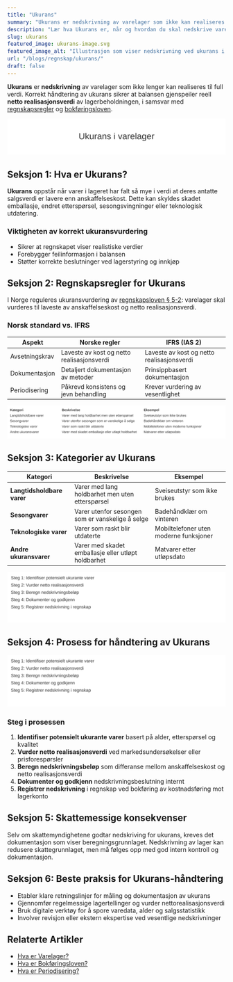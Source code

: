 ```yaml
---
title: "Ukurans"
summary: "Ukurans er nedskrivning av varelager som ikke kan realiseres til full verdi. Dette dekker kategorier av ukuransvarer, regnskapsregler, beregningsmetoder, prosesser og skattemessige konsekvenser."
description: "Lær hva Ukurans er, når og hvordan du skal nedskrive varelager for ukurans, regnskapsregler, prosess, skattemessige konsekvenser og beste praksis."
slug: ukurans
featured_image: ukurans-image.svg
featured_image_alt: "Illustrasjon som viser nedskrivning ved ukurans i varelager"
url: "/blogs/regnskap/ukurans/"
draft: false
---
```


**Ukurans** er **nedskrivning** av varelager som ikke lenger kan realiseres til full verdi. Korrekt håndtering av ukurans sikrer at balansen gjenspeiler reell **netto realisasjonsverdi** av lagerbeholdningen, i samsvar med [regnskapsregler](/blogs/regnskap/hva-er-regnskap "Hva er Regnskap? En komplett guide") og [bokføringsloven](/blogs/regnskap/hva-er-bokforingsloven "Hva er Bokføringsloven? Oversikt over Regnskapets Lovverk").

![Illustrasjon som viser nedskrivning ved ukurans i varelager](ukurans-image.svg)

## Seksjon 1: Hva er Ukurans?

**Ukurans** oppstår når varer i lageret har falt så mye i verdi at deres antatte salgsverdi er lavere enn anskaffelseskost. Dette kan skyldes skadet emballasje, endret etterspørsel, sesongsvingninger eller teknologisk utdatering.

### Viktigheten av korrekt ukuransvurdering

* Sikrer at regnskapet viser realistiske verdier
* Forebygger feilinformasjon i balansen
* Støtter korrekte beslutninger ved lagerstyring og innkjøp

## Seksjon 2: Regnskapsregler for Ukurans

I Norge reguleres ukuransvurdering av [regnskapsloven § 5-2](/blogs/regnskap/hva-er-regnskapsloven "Hva er Regnskapsloven? En komplett oversikt"): varelager skal vurderes til laveste av anskaffelseskost og netto realisasjonsverdi.

### Norsk standard vs. IFRS

| Aspekt               | Norske regler                                | IFRS (IAS 2)                                      |
|-----------------------|-----------------------------------------------|---------------------------------------------------|
| Avsetningskrav        | Laveste av kost og netto realisasjonsverdi    | Laveste av kost og netto realisasjonsverdi        |
| Dokumentasjon        | Detaljert dokumentasjon av metoder           | Prinsippbasert dokumentasjon                      |
| Periodisering         | Påkrevd konsistens og jevn behandling        | Krever vurdering av vesentlighet                  |

![Oversikt over kategorier av ukuransvarer](ukurans-kategorier-tabell.svg)

## Seksjon 3: Kategorier av Ukurans

| Kategori                | Beskrivelse                                         | Eksempel                             |
|-------------------------|-----------------------------------------------------|--------------------------------------|
| **Langtidsholdbare varer** | Varer med lang holdbarhet men uten etterspørsel      | Sveiseutstyr som ikke brukes         |
| **Sesongvarer**          | Varer utenfor sesongen som er vanskelige å selge      | Badehåndklær om vinteren             |
| **Teknologiske varer**    | Varer som raskt blir utdaterte                        | Mobiltelefoner uten moderne funksjoner |
| **Andre ukuransvarer**    | Varer med skadet emballasje eller utløpt holdbarhet  | Matvarer etter utløpsdato            |

![Prosess for identifikasjon og nedskrivning av ukuransvarer](ukurans-prosess.svg)

## Seksjon 4: Prosess for håndtering av Ukurans

![Prosess for identifikasjon og nedskrivning av ukuransvarer](ukurans-prosess.svg)

### Steg i prosessen

1. **Identifiser potensielt ukurante varer** basert på alder, etterspørsel og kvalitet
2. **Vurder netto realisasjonsverdi** ved markedsundersøkelser eller prisforespørsler
3. **Beregn nedskrivningsbeløp** som differanse mellom anskaffelseskost og netto realisasjonsverdi
4. **Dokumenter og godkjenn** nedskrivningsbeslutning internt
5. **Registrer nedskrivning** i regnskap ved bokføring av kostnadsføring mot lagerkonto

## Seksjon 5: Skattemessige konsekvenser

Selv om skattemyndighetene godtar nedskriving for ukurans, kreves det dokumentasjon som viser beregningsgrunnlaget. Nedskrivning av lager kan redusere skattegrunnlaget, men må følges opp med god intern kontroll og dokumentasjon.

## Seksjon 6: Beste praksis for Ukurans-håndtering

* Etabler klare retningslinjer for måling og dokumentasjon av ukurans
* Gjennomfør regelmessige lagertellinger og vurder nettorealisasjonsverdi
* Bruk digitale verktøy for å spore varedata, alder og salgsstatistikk
* Involver revisjon eller ekstern ekspertise ved vesentlige nedskrivninger

## Relaterte Artikler

* [Hva er Varelager?](/blogs/regnskap/hva-er-varelager "Hva er Varelager? Komplett Guide til Lagerregnskapsføring og Verdivurdering")
* [Hva er Bokføringsloven?](/blogs/regnskap/hva-er-bokforingsloven "Hva er Bokføringsloven? Oversikt over Regnskapets Lovverk")
* [Hva er Periodisering?](/blogs/regnskap/hva-er-periodisering "Hva er Periodisering? Prinsipper og Praktiske Eksempler")
